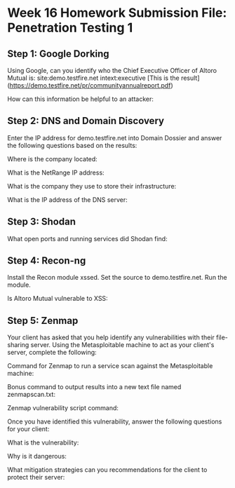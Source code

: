 # Week 16 Homework Submission File: Penetration Testing 1

## Step 1: Google Dorking

Using Google, can you identify who the Chief Executive Officer of Altoro Mutual is:
site:demo.testfire.net intext:executive
[This is the result] (https://demo.testfire.net/pr/communityannualreport.pdf)

How can this information be helpful to an attacker:



## Step 2: DNS and Domain Discovery
Enter the IP address for demo.testfire.net into Domain Dossier and answer the following questions based on the results:


Where is the company located:


What is the NetRange IP address:


What is the company they use to store their infrastructure:


What is the IP address of the DNS server:



## Step 3: Shodan

What open ports and running services did Shodan find:


## Step 4: Recon-ng

Install the Recon module xssed.
Set the source to demo.testfire.net.
Run the module.

Is Altoro Mutual vulnerable to XSS:

## Step 5: Zenmap
Your client has asked that you help identify any vulnerabilities with their file-sharing server. Using the Metasploitable machine to act as your client's server, complete the following:


Command for Zenmap to run a service scan against the Metasploitable machine:


Bonus command to output results into a new text file named zenmapscan.txt:


Zenmap vulnerability script command:


Once you have identified this vulnerability, answer the following questions for your client:


What is the vulnerability:


Why is it dangerous:


What mitigation strategies can you recommendations for the client to protect their server:
